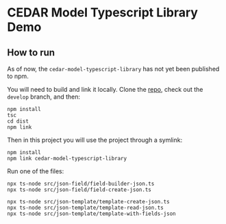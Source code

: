 # CEDAR Model Typescript Library Demo

## How to run
As of now, the `cedar-model-typescript-library` has not yet been published to npm.

You will need to build and link it locally.
Clone the [repo](https://github.com/metadatacenter/cedar-model-typescript-library), check out the `develop` branch, and then:  

```shell
npm install
tsc
cd dist
npm link
```
Then in this project you will use the project through a symlink:
```shell
npm install
npm link cedar-model-typescript-library
```

Run one of the files:
```shell
npx ts-node src/json-field/field-builder-json.ts
npx ts-node src/json-field/field-create-json.ts

npx ts-node src/json-template/template-create-json.ts
npx ts-node src/json-template/template-read-json.ts
npx ts-node src/json-template/template-with-fields-json
```
